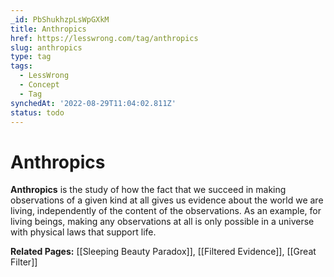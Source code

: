 ```yaml
---
_id: PbShukhzpLsWpGXkM
title: Anthropics
href: https://lesswrong.com/tag/anthropics
slug: anthropics
type: tag
tags:
  - LessWrong
  - Concept
  - Tag
synchedAt: '2022-08-29T11:04:02.811Z'
status: todo
---
```


# Anthropics

**Anthropics** is the study of how the fact that we succeed in making observations of a given kind at all gives us evidence about the world we are living, independently of the content of the observations. As an example, for living beings, making any observations at all is only possible in a universe with physical laws that support life.

**Related Pages:** [[Sleeping Beauty Paradox]], [[Filtered Evidence]], [[Great Filter]]
